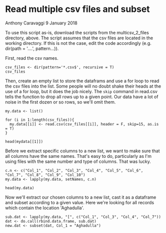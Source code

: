 Read multiple csv files and subset
================
Anthony Caravaggi
9 January 2018

To use this script as-is, download the scripts from the multicsv_2_files directory, above. The script assumes that the csv files are located in the working directory. If this is not the case, edit the code accordingly (e.g. dir(path = '....', pattern...)).

First, read the csv names.

```{r}
csv_files <- dir(pattern='*.csv$', recursive = T)
csv_files
```

Then, create an empty list to store the dataframs and use a for loop to read the csv files into the list. Some people will no doubt shake their heads at the use of a for loop, but it does the job nicely. The `skip` command in read.csv tells the function to drop all rows up to a given point. Our data have a lot of noise in the first dozen or so rows, so we'll omit them. 

```{r}
my.data <- list()

for (i in 1:length(csv_files)){
  my.data[[i]] <- read.csv(csv_files[[i]], header = F, skip=15, as.is = T)
}

head(mydata[[1]])
```

Before we extract specific columns to a new list, we want to make sure that all columns have the same names. That's easy to do, particularly as I'm using files with the same number and type of columns. That was lucky. 

```{r}
c.n <- c("Col_1", "Col_2", "Col_3", "Col_4", "Col_5", "Col_6", "Col_7", "Col_8", "Col_9", "Col_10")
my.data <- lapply(my.data, setNames, c.n)

head(my.data)
```

Now we'll extract our chosen columns to a new list, cast it as a dataframe and subset according to a given value. Here we're looking for all records which contain the location 'Aghadulla'.

```{r}
sub.dat <- lapply(my.data, "[", c("Col_1", "Col_3", "Col_4", "Col_7"))
dat <- do.call(rbind.data.frame, sub.dat)
new.dat <- subset(dat, Col_1 = "Aghadulla")
```
